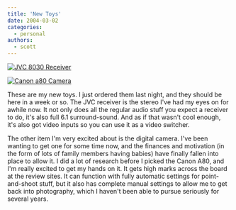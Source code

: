 ```yaml
---
title: 'New Toys'
date: 2004-03-02
categories:
  - personal
authors:
  - scott
---
```


[![JVC 8030 Receiver](/images/blog-photos/jvc8030.jpg)](http://www.amazon.com/exec/obidos/tg/detail/-/B000093USR/102-7523949-0924926?%5Fencoding=UTF8&coliid=I2ESHXG4TTMFCB&colid=2YABKV9N5GFJ6)

[![Canon a80 Camera](/images/blog-photos/canona80.jpg)](http://www.amazon.com/exec/obidos/tg/detail/-/B0000C8VF9/102-7523949-0924926?%5Fencoding=UTF8&coliid=I1XU284Z46F9GJ&colid=2YABKV9N5GFJ6)

These are my new toys. I just ordered them last night, and they should be here in a week or so. The JVC receiver is the stereo I've had my eyes on for awhile now. It not only does all the regular audio stuff you expect a receiver to do, it's also full 6.1 surround-sound. And as if that wasn't cool enough, it's also got video inputs so you can use it as a video switcher.

The other item I'm very excited about is the digital camera. I've been wanting to get one for some time now, and the finances and motivation (in the form of lots of family members having babies) have finally fallen into place to allow it. I did a lot of research before I picked the Canon A80, and I'm really excited to get my hands on it. It gets high marks across the board at the review sites. It can function with fully automatic settings for point-and-shoot stuff, but it also has complete manual settings to allow me to get back into photography, which I haven't been able to pursue seriously for several years.

